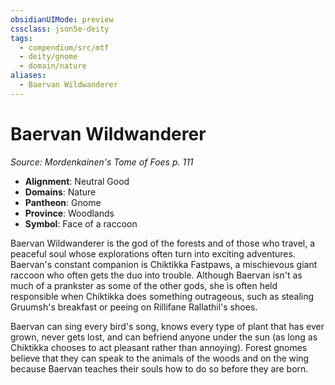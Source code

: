 ```yaml
---
obsidianUIMode: preview
cssclass: json5e-deity
tags:
  - compendium/src/mtf
  - deity/gnome
  - domain/nature
aliases:
  - Baervan Wildwanderer
---
```

# Baervan Wildwanderer
*Source: Mordenkainen's Tome of Foes p. 111* 

- **Alignment**: Neutral Good
- **Domains**: Nature
- **Pantheon**: Gnome
- **Province**: Woodlands
- **Symbol**: Face of a raccoon

Baervan Wildwanderer is the god of the forests and of those who travel, a peaceful soul whose explorations often turn into exciting adventures. Baervan's constant companion is Chiktikka Fastpaws, a mischievous giant raccoon who often gets the duo into trouble. Although Baervan isn't as much of a prankster as some of the other gods, she is often held responsible when Chiktikka does something outrageous, such as stealing Gruumsh's breakfast or peeing on Rillifane Rallathil's shoes.

Baervan can sing every bird's song, knows every type of plant that has ever grown, never gets lost, and can befriend anyone under the sun (as long as Chiktikka chooses to act pleasant rather than annoying). Forest gnomes believe that they can speak to the animals of the woods and on the wing because Baervan teaches their souls how to do so before they are born.
